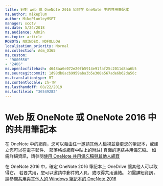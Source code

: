 ```yaml
---
title: 針對 web 或 OneNote 2016 如何在 OneNote 中的共用筆記本
ms.author: mikeplum
author: MikePlumleyMSFT
manager: scotv
ms.date: 5/24/2018
ms.audience: Admin
ms.topic: article
ROBOTS: NOINDEX, NOFOLLOW
localization_priority: Normal
ms.collection: Adm_O365
ms.custom:
- "9000556"
- "2406"
ms.openlocfilehash: 4648aa6e072e20fb5914e91faf25c2011d8aa6b5
ms.sourcegitcommit: 1d98db8acb9959aba3b5e308a567ade6b62da56c
ms.translationtype: MT
ms.contentlocale: zh-TW
ms.lasthandoff: 08/22/2019
ms.locfileid: "36549282"
---
```

# <a name="share-notebooks-in-onenote-for-the-web-or-onenote-2016"></a>Web 版 OneNote 或 OneNote 2016 中的共用筆記本

在 OneNote 中的網頁，您可以藉由任一邀請其他人檢視並變更您的筆記本，或建立您可以在電子郵件、 部落格或網頁中貼上的附註] 頁面的連結共用備忘稿。 如需詳細資訊，請參閱[使用 OneNote 共用備忘稿與其他人網頁](https://support.office.com/article/D3481FBE-E06C-4883-B7E9-B2EE9F38AED3)

在 OneNote 2016 中，確定 OneNote 2016 筆記本上 OneDrive 讓其他人可以取得它。 若要共用，您可以邀請中郵件的人員，或取得共用連結。 如需詳細資訊，請參閱[共用與其他人的 Windows 筆記本的 OneNote 2016](https://support.office.com/article/d14b6033-7a95-4536-9216-bb0a5e0f8285)